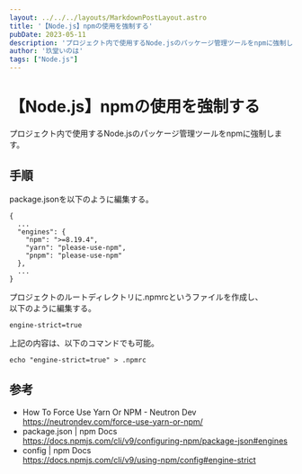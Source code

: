 ```yaml
---
layout: ../../../layouts/MarkdownPostLayout.astro
title: '【Node.js】npmの使用を強制する'
pubDate: 2023-05-11
description: 'プロジェクト内で使用するNode.jsのパッケージ管理ツールをnpmに強制します。'
author: '玖堂いのは'
tags: ["Node.js"]
---
```


# 【Node.js】npmの使用を強制する
プロジェクト内で使用するNode.jsのパッケージ管理ツールをnpmに強制します。

## 手順
package.jsonを以下のように編集する。
```
{
  ...
  "engines": {
    "npm": ">=8.19.4",
    "yarn": "please-use-npm",
    "pnpm": "please-use-npm"
  },
  ...
}
```

プロジェクトのルートディレクトリに.npmrcというファイルを作成し、  
以下のように編集する。
```
engine-strict=true
```

上記の内容は、以下のコマンドでも可能。
```
echo "engine-strict=true" > .npmrc
```

## 参考
- How To Force Use Yarn Or NPM - Neutron Dev  
  https://neutrondev.com/force-use-yarn-or-npm/
- package.json | npm Docs  
  https://docs.npmjs.com/cli/v9/configuring-npm/package-json#engines
- config | npm Docs  
  https://docs.npmjs.com/cli/v9/using-npm/config#engine-strict
